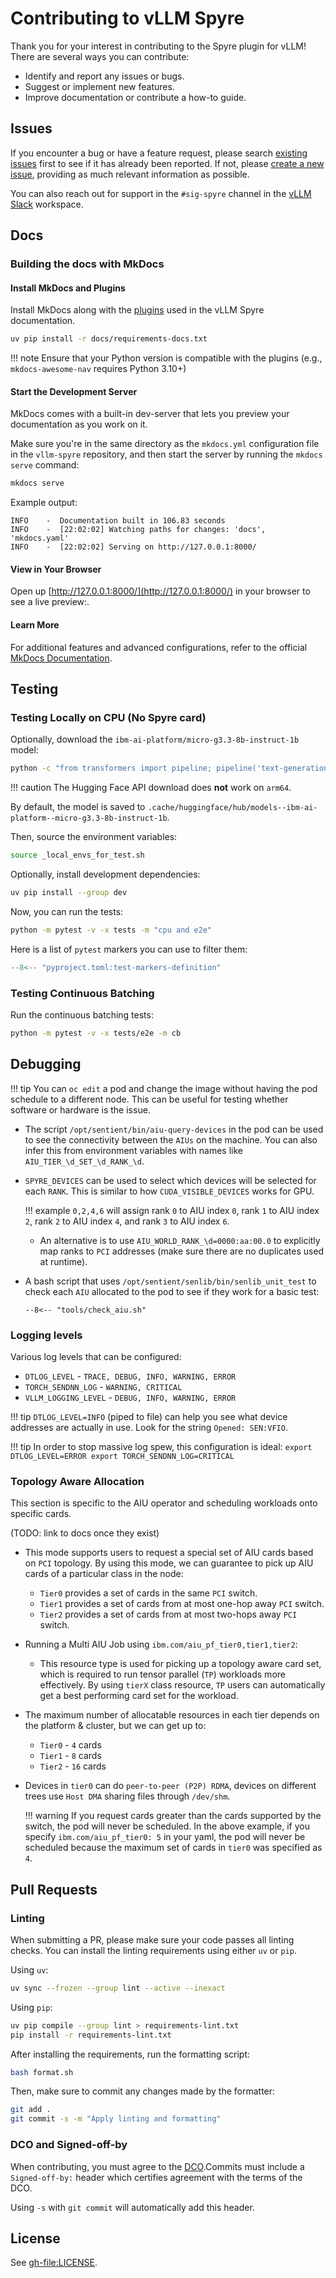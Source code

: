 # Contributing to vLLM Spyre

Thank you for your interest in contributing to the Spyre plugin for vLLM! There are several ways you can contribute:

- Identify and report any issues or bugs.
- Suggest or implement new features.
- Improve documentation or contribute a how-to guide.

## Issues

If you encounter a bug or have a feature request, please search [existing issues](https://github.com/vllm-project/vllm-spyre/issues?q=is%3Aissue) first to see if it has already been reported. If not, please [create a new issue](https://github.com/vllm-project/vllm-spyre/issues/new/choose), providing as much relevant information as possible.

You can also reach out for support in the `#sig-spyre` channel in the [vLLM Slack](https://inviter.co/vllm-slack) workspace.

## Docs

### Building the docs with MkDocs

#### Install MkDocs and Plugins

Install MkDocs along with the [plugins](https://github.com/vllm-project/vllm-spyre/blob/main/mkdocs.yaml) used in the vLLM Spyre documentation.

```bash
uv pip install -r docs/requirements-docs.txt
```

!!! note
    Ensure that your Python version is compatible with the plugins (e.g., `mkdocs-awesome-nav` requires Python 3.10+)

#### Start the Development Server

MkDocs comes with a built-in dev-server that lets you preview your documentation as you work on it.

Make sure you're in the same directory as the `mkdocs.yml` configuration file in the `vllm-spyre` repository, and then start the server by running the `mkdocs serve` command:

```bash
mkdocs serve
```

Example output:

```console
INFO    -  Documentation built in 106.83 seconds
INFO    -  [22:02:02] Watching paths for changes: 'docs', 'mkdocs.yaml'
INFO    -  [22:02:02] Serving on http://127.0.0.1:8000/
```

#### View in Your Browser

Open up [http://127.0.0.1:8000/](http://127.0.0.1:8000/) in your browser to see a live preview:.

#### Learn More

For additional features and advanced configurations, refer to the official [MkDocs Documentation](https://www.mkdocs.org/).

## Testing

### Testing Locally on CPU (No Spyre card)

Optionally, download the `ibm-ai-platform/micro-g3.3-8b-instruct-1b` model:

```sh
python -c "from transformers import pipeline; pipeline('text-generation', model='ibm-ai-platform/micro-g3.3-8b-instruct-1b')"
```

!!! caution
    The Hugging Face API download does **not** work on `arm64`.

By default, the model is saved to `.cache/huggingface/hub/models--ibm-ai-platform--micro-g3.3-8b-instruct-1b`.

Then, source the environment variables:

```sh
source _local_envs_for_test.sh
```

Optionally, install development dependencies:

```sh
uv pip install --group dev
```

Now, you can run the tests:
  
```sh
python -m pytest -v -x tests -m "cpu and e2e"
```

Here is a list of `pytest` markers you can use to filter them:

```python
--8<-- "pyproject.toml:test-markers-definition"
```

### Testing Continuous Batching

Run the continuous batching tests:

```sh
python -m pytest -v -x tests/e2e -m cb
```

## Debugging

!!! tip
    You can `oc edit` a pod and change the image without having the pod schedule to a different node. This can be useful for testing whether software or hardware is the issue.

- The script `/opt/sentient/bin/aiu-query-devices` in the pod can be used to see the connectivity between the `AIUs` on the machine. You can also infer this from environment variables with names like `AIU_TIER_\d_SET_\d_RANK_\d`.
  
- `SPYRE_DEVICES` can be used to select which devices will be selected for each `RANK`. This is similar to how `CUDA_VISIBLE_DEVICES` works for GPU.
  
    !!! example
        `0,2,4,6` will assign rank `0` to AIU index `0`, rank `1` to AIU index `2`, rank `2` to AIU index `4`, and rank `3` to AIU index `6`.
  
    - An alternative is to use `AIU_WORLD_RANK_\d=0000:aa:00.0` to explicitly map ranks to `PCI` addresses (make sure there are no duplicates used at runtime).
  
- A bash script that uses `/opt/sentient/senlib/bin/senlib_unit_test` to check each `AIU` allocated to the pod to see if they work for a basic test:
  
    ```shell
    --8<-- "tools/check_aiu.sh"
    ```

### Logging levels

Various log levels that can be configured:

- `DTLOG_LEVEL` - `TRACE, DEBUG, INFO, WARNING, ERROR`
- `TORCH_SENDNN_LOG` - `WARNING, CRITICAL`
- `VLLM_LOGGING_LEVEL` - `DEBUG, INFO, WARNING, ERROR`

!!! tip
    `DTLOG_LEVEL=INFO` (piped to file) can help you see what device addresses are actually in use. Look for the string `Opened: SEN:VFIO`.

!!! tip
    In order to stop massive log spew, this configuration is ideal:
    ```
    export DTLOG_LEVEL=ERROR
    export TORCH_SENDNN_LOG=CRITICAL
    ```

### Topology Aware Allocation

This section is specific to the AIU operator and scheduling workloads onto specific cards.

(TODO: link to docs once they exist)

- This mode supports users to request a special set of AIU cards based on `PCI` topology. By using this mode, we can guarantee to pick up AIU cards of a particular class in the node:
  
    - `Tier0` provides a set of cards in the same `PCI` switch.
    - `Tier1` provides a set of cards from at most one-hop away `PCI` switch.
    - `Tier2` provides a set of cards from at most two-hops away `PCI` switch.

- Running a Multi AIU Job using `ibm.com/aiu_pf_tier0,tier1,tier2`:
  
    - This resource type is used for picking up a topology aware card set, which is required to run tensor parallel (`TP`) workloads more effectively. By using `tierX` class resource, `TP` users can automatically get a best performing card set for the workload.

- The maximum number of allocatable resources in each tier depends on the platform & cluster, but we can get up to:
  
    - `Tier0` - `4` cards
    - `Tier1` - `8` cards
    - `Tier2` - `16` cards

- Devices in `tier0` can do `peer-to-peer (P2P) RDMA`, devices on different trees use `Host DMA` sharing files through `/dev/shm`.

    !!! warning
         If you request cards greater than the cards supported by the switch, the pod will never be scheduled. In the above example, if you specify `ibm.com/aiu_pf_tier0: 5` in your yaml, the pod will never be scheduled because the maximum set of cards in `tier0` was specified as `4`.

## Pull Requests

### Linting

When submitting a PR, please make sure your code passes all linting checks. You can install the linting requirements using either `uv` or `pip`.

Using `uv`:

```sh
uv sync --frozen --group lint --active --inexact
```

Using `pip`:

```sh
uv pip compile --group lint > requirements-lint.txt
pip install -r requirements-lint.txt
```

After installing the requirements, run the formatting script:

```sh
bash format.sh
```

Then, make sure to commit any changes made by the formatter:

```sh
git add .
git commit -s -m "Apply linting and formatting"
```

### DCO and Signed-off-by

When contributing, you must agree to the [DCO](https://github.com/vllm-project/vllm-spyre/blob/main/DCO).Commits must include a `Signed-off-by:` header which certifies agreement with the terms of the DCO.

Using `-s` with `git commit` will automatically add this header.

## License

See <gh-file:LICENSE>.
